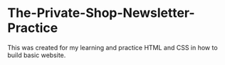 # The-Private-Shop-Newsletter-Practice
This was created for my learning and practice HTML and CSS in how to build basic website.
